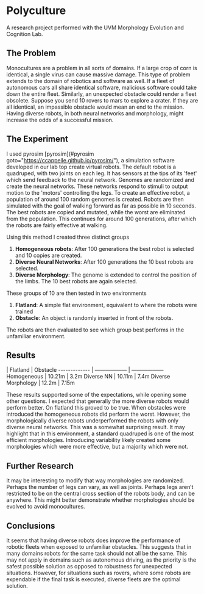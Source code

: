 # Polyculture 
A research project performed with the UVM Morphology Evolution and Cognition Lab.

## The Problem 
Monocultures are a problem in all sorts of domains. If a large crop of corn is identical, a single virus can cause massive damage. This type of problem extends to the domain of robotics and software as well. If a fleet of autonomous cars all share identical software, malicious software could take down the entire fleet. Similarly, an unexpected obstacle could render a fleet obsolete. Suppose you send 10 rovers to mars to explore a crater. If they are all identical, an impassible obstacle would mean an end to the mission. Having diverse robots, in both neural networks and morphology, might increase the odds of a successful mission. 

## The Experiment 
I used pyrosim [pyrosim](#pyrosim goto="https://ccappelle.github.io/pyrosim/"), a simulation software developed in our lab top create virtual robots. The default robot is a quadruped, with two joints on each leg. It has sensors at the tips of its 'feet' which send feedback to the neural network. Genomes are randomized and create the neural networks. These networks respond to stimuli to output motion to the 'motors' controlling the legs. To create an effective robot, a population of around 100 random genomes is created. Robots are then simulated with the goal of walking forward as far as possible in 10 seconds. The best robots are copied and mutated, while the worst are eliminated from the population. This continues for around 100 generations, after which the robots are fairly effective at walking. 

Using this method I created three distinct groups 
1. **Homogeneous robots**: After 100 generations the best robot is selected and 10 copies are created.
2. **Diverse Neural Networks**: After 100 generations the 10 best robots are selected.
3. **Diverse Morphology**: The genome is extended to control the position of the limbs. The 10 best robots are again selected.

These groups of 10 are then tested in two environments 
1. **Flatland**: A simple flat environment, equivalent to where the robots were trained
2. **Obstacle**: An object is randomly inserted in front of the robots.

The robots are then evaluated to see which group best performs in the unfamiliar environment.

## Results 

  | Flatland | Obstacle
------------- | —————— | ——————
Homogeneous  | 10.21m | 3.2m
Diverse NN | 10.11m | 7.4m
Diverse Morphology | 12.2m | 7.15m

These results supported some of the expectations, while opening some other questions. I expected that generally the more diverse robots would perform better. On flatland this proved to be true. When obstacles were introduced the homogeneous robots did perform the worst. However, the morphologically diverse robots underperformed the robots with only diverse neural networks. This was a somewhat surprising result. It may highlight that in this environment, a standard quadruped is one of the most efficient morphologies. Introducing variability likely created some morphologies which were more effective, but a majority which were not.

## Further Research 
It may be interesting to modify that way morphologies are randomized. Perhaps the number of legs can vary, as well as joints. Perhaps legs aren’t restricted to be on the central cross section of the robots body, and can be anywhere. This might better demonstrate whether morphologies should be evolved to avoid monocultures. 

## Conclusions
It seems that having diverse robots does improve the performance of robotic fleets when exposed to unfamiliar obstacles. This suggests that in many domains robots for the same task should not all be the same. This may not apply in domains such as autonomous driving, as the priority is the safest possible solution as opposed to robustness for unexpected situations. However, for situations such as rovers, where some robots are expendable if the final task is executed, diverse fleets are the optimal solution.
